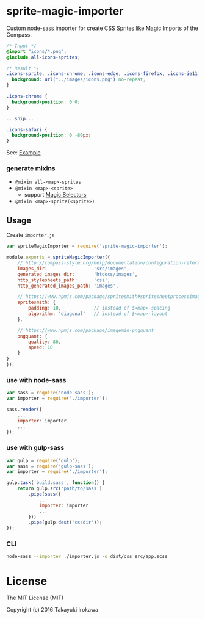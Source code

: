 # sprite-magic-importer
Custom node-sass importer for create CSS Sprites like Magic Imports of the Compass.

```scss
/* Input */
@import "icons/*.png";
@include all-icons-sprites;
```

```css
/* Result */
.icons-sprite, .icons-chrome, .icons-edge, .icons-firefox, .icons-ie11, .icons-ie9, .icons-opera, .icons-safari {
  background: url("../images/icons.png") no-repeat;
}

.icons-chrome {
  background-position: 0 0;
}

...snip...

.icons-safari {
  background-position: 0 -80px;
}
```

See: [Example](https://github.com/irok/sprite-magic-importer/tree/master/example)

### generate mixins
* `@mixin all-<map>-sprites`
* `@mixin <map>-<sprite>`
    * support [Magic Selectors](http://compass-style.org/help/tutorials/spriting/magic-selectors/)
* `@mixin <map>-sprite(<sprite>)`

## Usage
Create `importer.js`

```js
var spriteMagicImporter = require('sprite-magic-importer');

module.exports = spriteMagicImporter({
    // http://compass-style.org/help/documentation/configuration-reference/
    images_dir:                 'src/images',
    generated_images_dir:       'htdocs/images',
    http_stylesheets_path:      'css',
    http_generated_images_path: 'images',

    // https://www.npmjs.com/package/spritesmith#spritesheetprocessimagesimages-options
    spritesmith: {
        padding: 10,            // instead of $<map>-spacing
        algorithm: 'diagonal'   // instead of $<map>-layout
    },

    // https://www.npmjs.com/package/imagemin-pngquant
    pngquant: {
        quality: 80,
        speed: 10
    }
}
});
```

### use with node-sass

```js
var sass = require('node-sass');
var importer = require('./importer');

sass.render({
    ...
    importer: importer
    ...
});
```

### use with gulp-sass

```js
var gulp = require('gulp');
var sass = require('gulp-sass');
var importer = require('./importer');

gulp.task('build:sass', function() {
    return gulp.src('path/to/sass')
        .pipe(sass({
            ...
            importer: importer
            ...
        }))
        .pipe(gulp.dest('cssdir'));
});
```

### CLI
```bash
node-sass --importer ./importer.js -o dist/css src/app.scss
```

# License

The MIT License (MIT)

Copyright (c) 2016 Takayuki Irokawa
